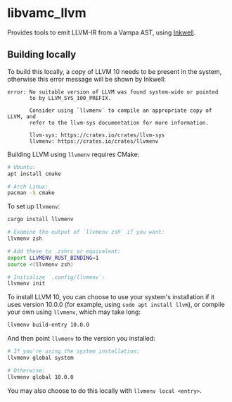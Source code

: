 # libvamc_llvm

Provides tools to emit LLVM-IR from a Vampa AST, using
[Inkwell](https://github.com/TheDan64/inkwell).

## Building locally

To build this locally, a copy of LLVM 10 needs to be present in the system,
otherwise this error message will be shown by Inkwell:

```
error: No suitable version of LLVM was found system-wide or pointed
       to by LLVM_SYS_100_PREFIX.

       Consider using `llvmenv` to compile an appropriate copy of LLVM, and
       refer to the llvm-sys documentation for more information.

       llvm-sys: https://crates.io/crates/llvm-sys
       llvmenv: https://crates.io/crates/llvmenv
```

Building LLVM using `llvmenv` requires CMake:

```sh
# Ubuntu:
apt install cmake

# Arch Linux:
pacman -S cmake
```

To set up `llvmenv`:

```sh
cargo install llvmenv

# Examine the output of `llvmenv zsh` if you want:
llvmenv zsh

# Add these to .zshrc or equivalent:
export LLVMENV_RUST_BINDING=1
source <(llvmenv zsh)

# Initialize `.config/llvmenv`:
llvmenv init
```

To install LLVM 10, you can choose to use your system's installation if it uses
version 10.0.0 (for example, using `sudo apt install llvm`), or compile your
own using `llvmenv`, which may take long:

```sh
llvmenv build-entry 10.0.0
```

And then point `llvmenv` to the version you installed:

```sh
# If you're using the system installation:
llvmenv global system

# Otherwise:
llvmenv global 10.0.0
```

You may also choose to do this locally with `llvmenv local <entry>`.
